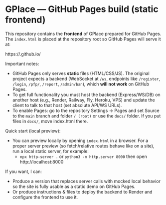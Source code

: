 # GPlace — GitHub Pages build (static frontend)

This repository contains the **frontend** of GPlace prepared for GitHub Pages.
The `index.html` is placed at the repository root so GitHub Pages will serve it at:

https://<your-username>.github.io/<repo-name>

Important notes:
- GitHub Pages only serves **static** files (HTML/CSS/JS). The original project expects a backend (WebSocket at `/ws`, endpoints like `/register`, `/login`, `/pfp/`, `/report`, `/admin/ban`), which **will not work** on GitHub Pages.
- To get full functionality you must host the backend (Express/WS/DB) on another host (e.g., Render, Railway, Fly, Heroku, VPS) and update the client to talk to that host (set absolute API/WS URLs).
- To enable Pages: go to the repository Settings → Pages and set Source to the `main` branch and folder `/ (root)` or use the `docs/` folder. If you put files in `docs/`, move index.html there.

Quick start (local preview):
- You can preview locally by opening `index.html` in a browser. For a proper server preview (so fetch/relative routes behave like on a site), run a local static server, for example:
  - `npx http-server .` or `python3 -m http.server 8000` then open http://localhost:8000

If you want, I can:
- Produce a version that replaces server calls with mocked local behavior so the site is fully usable as a static demo on GitHub Pages.
- Or produce instructions & files to deploy the backend to Render and configure the frontend to use it.
